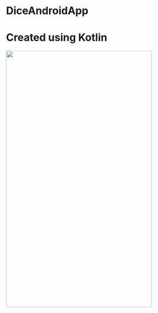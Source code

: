 # DiceAndroidApp
# Created using Kotlin 
<img src="http://drive.google.com/uc?export=view&id=1B2F6TyAA3ruHM91aJVxQYs6UroxE_QUm" width="400" height="700" />
